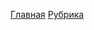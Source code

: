 [Главная](https://stanislavponomarev93.github.io/news_m/index.html)
[Рубрика](https://stanislavponomarev93.github.io/news_m/news_rubric.html)